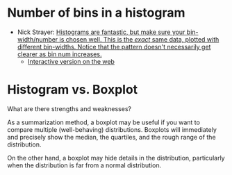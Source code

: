# Number of bins in a histogram

- Nick Strayer: [Histograms are fantastic, but make sure your bin-width/number is chosen well. This is the _exact_ same data, plotted with different bin-widths. Notice that the pattern doesn't necessarily get clearer as bin num increases.](https://twitter.com/NicholasStrayer/status/1026893778404225024)
    - [Interactive version on the web](http://nickstrayer.me/histogram_bins/)

# Histogram vs. Boxplot

What are there strengths and weaknesses? 

As a summarization method, a boxplot may be useful if you want to compare multiple (well-behaving) distributions. Boxplots will immediately and precisely show the median, the quartiles, and the rough range of the distribution. 

On the other hand, a boxplot may hide details in the distribution, particularly when the distribution is far from a normal distribution. 
